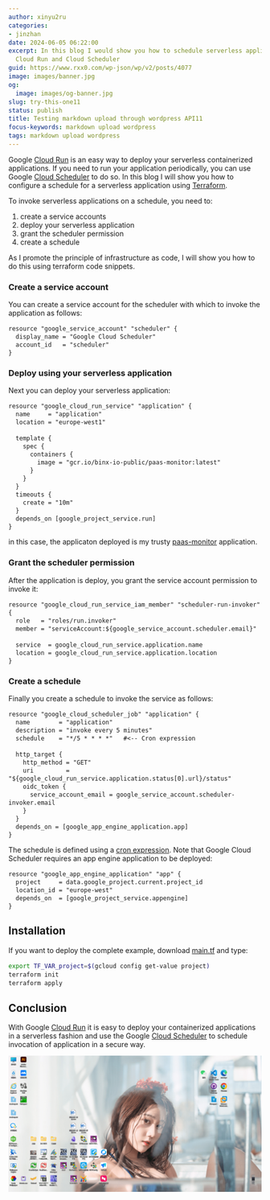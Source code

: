 ```yaml
---
author: xinyu2ru
categories:
- jinzhan
date: 2024-06-05 06:22:00
excerpt: In this blog I would show you how to schedule serverless applications using
  Cloud Run and Cloud Scheduler
guid: https://www.rxx0.com/wp-json/wp/v2/posts/4077
image: images/banner.jpg
og:
  image: images/og-banner.jpg
slug: try-this-one11
status: publish
title: Testing markdown upload through wordpress API11
focus-keywords: markdown upload wordpress
tags: markdown upload wordpress
---
```


Google [Cloud Run](https://cloud.google.com/run/) is an easy way to deploy your serverless containerized applications. If you need to run your application periodically, you can use Google [Cloud Scheduler](https://cloud.google.com/scheduler/) to do so. In  this blog I will show you how to configure a schedule for a serverless application using [Terraform](https://www.terraform.io).
<!--more-->
To invoke serverless applications on a schedule, you need to:

1. create a service accounts
2. deploy your serverless application
3. grant the scheduler permission
4. create a schedule

As I promote the principle of infrastructure as code, I will show you how to do this using terraform code snippets.

### Create a service account

You can create a service account for the scheduler with which to invoke the application as follows:

```hcl
resource "google_service_account" "scheduler" {
  display_name = "Google Cloud Scheduler"
  account_id   = "scheduler"
}
```

### Deploy using your serverless application

Next you can deploy your serverless application:

```hcl
resource "google_cloud_run_service" "application" {
  name     = "application"
  location = "europe-west1"

  template {
    spec {
      containers {
        image = "gcr.io/binx-io-public/paas-monitor:latest"
      }
    }
  }
  timeouts {
    create = "10m"
  }
  depends_on [google_project_service.run]
}
```

in this case, the applicaton deployed is my trusty [paas-monitor](https://github.com/mvanholsteijn/paas-monitor) application.

### Grant the scheduler permission

After the application is deploy, you grant the service account permission to invoke it:

```hcl
resource "google_cloud_run_service_iam_member" "scheduler-run-invoker" {
  role   = "roles/run.invoker"
  member = "serviceAccount:${google_service_account.scheduler.email}"

  service  = google_cloud_run_service.application.name
  location = google_cloud_run_service.application.location
}
```

### Create a schedule

Finally you create a schedule to invoke the service as follows:

```hcl
resource "google_cloud_scheduler_job" "application" {
  name        = "application"
  description = "invoke every 5 minutes"
  schedule    = "*/5 * * * *"	#<-- Cron expression

  http_target {
    http_method = "GET"
    uri         = "${google_cloud_run_service.application.status[0].url}/status"
    oidc_token {
      service_account_email = google_service_account.scheduler-invoker.email
    }
  }
  depends_on = [google_app_engine_application.app]
}
```

The schedule is defined using a [cron expression](https://en.wikipedia.org/wiki/Cron). Note
that Google Cloud Scheduler requires an app engine application to be deployed:

```hcl
resource "google_app_engine_application" "app" {
  project     = data.google_project.current.project_id
  location_id = "europe-west"
  depends_on  = [google_project_service.appengine]
}
```

## Installation

If you want to deploy the complete example, download [main.tf](./main.tf) and type:

```bash
export TF_VAR_project=$(gcloud config get-value project)
terraform init
terraform apply
```

## Conclusion

With Google [Cloud Run](https://cloud.google.com/run/) it is easy to deploy your containerized applications in a serverless fashion and 
use the Google [Cloud Scheduler](https://cloud.google.com/scheduler/) to schedule invocation of application in a secure way.

![binx.io logo](./images/binx-logo.png)